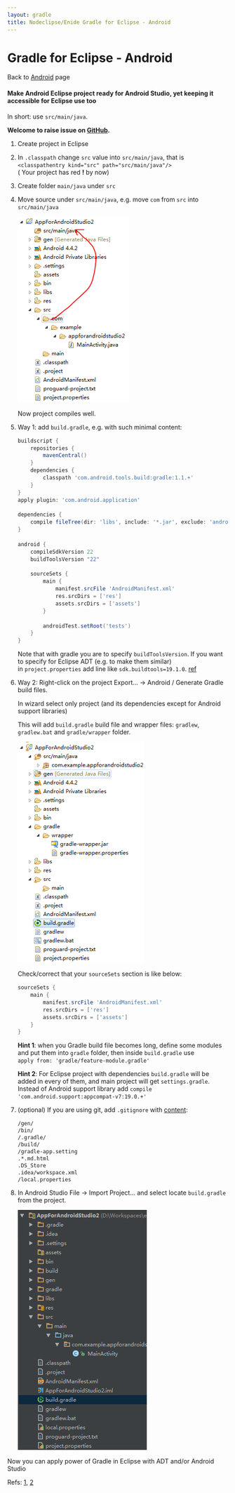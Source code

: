 ```yaml
---
layout: gradle
title: Nodeclipse/Enide Gradle for Eclipse - Android
---
```


# Gradle for Eclipse - Android

<p></p>

Back to [Android](./) page

#### Make Android Eclipse project ready for Android Studio, yet keeping it accessible for Eclipse use too

In short: use `src/main/java`.

**Welcome to raise issue on [GitHub](https://github.com/Nodeclipse/nodeclipse-1/issues).**



1. Create project in Eclipse
2. In `.classpath` change `src` value into `src/main/java`, that is  
`<classpathentry kind="src" path="src/main/java"/>`  
 ( Your project has red **!** by now)
3. Create folder `main/java` under `src`
4. Move source under `src/main/java`, e.g. move `com` from `src` into `src/main/java` 

	![](make-ready-4.PNG)

	Now project compiles well.

5. Way 1: add `build.gradle`, e.g. with such minimal content:

	```groovy
	buildscript {
	    repositories {
	        mavenCentral()
	    }
	    dependencies {
	        classpath 'com.android.tools.build:gradle:1.1.+'
	    }
	}
	apply plugin: 'com.android.application'
	
	dependencies {
	    compile fileTree(dir: 'libs', include: '*.jar', exclude: 'android-support-*.jar')
	}
	
	android {
	    compileSdkVersion 22
	    buildToolsVersion "22"
	
	    sourceSets {
	        main {
	            manifest.srcFile 'AndroidManifest.xml'
	            res.srcDirs = ['res']
	            assets.srcDirs = ['assets']
	        }
	
	        androidTest.setRoot('tests')
	    }
	}
	```

	Note that with gradle you are to specify `buildToolsVersion`.
	If you want to specify for Eclipse ADT (e.g. to make them similar)	
	in `project.properties` add line like `sdk.buildtools=19.1.0`. [ref](http://developer.android.com/tools/revisions/build-tools.html) 

5. Way 2: Right-click on the project Export... -> Android / Generate Gradle build files.

	In wizard select only project (and its dependencies except for Android support libraries)
	
	This will add `build.gradle` build file and wrapper files: `gradlew`, `gradlew.bat` and `gradle/wrapper` folder.
	
	![](make-ready-5.PNG)
	
	Check/correct that your `sourceSets` section is like below:
	
	```groovy	
    sourceSets {
        main {
            manifest.srcFile 'AndroidManifest.xml'
            res.srcDirs = ['res']
            assets.srcDirs = ['assets']
        }
    }
    ```
	
	**Hint 1**: when you Gradle build file becomes long, define some modules and put them into `gradle` folder,
	then inside `build.gradle` use  
	`apply from: 'gradle/feature-module.gradle'`
	
	**Hint 2**: For Eclipse project with dependencies `build.gradle` will be added in every of them,
	and main project will get `settings.gradle`. Instead of Android support library
	add `compile 'com.android.support:appcompat-v7:19.0.+'`
	
6. (optional) If you are using git, add `.gitignore` with 
[content](https://raw.githubusercontent.com/Nodeclipse/nodeclipse-1/master/org.nodeclipse.ui/templates/android-application/.gitignore): 	
	
	``` 
	/gen/
	/bin/
	/.gradle/
	/build/
	/gradle-app.setting	
	.*.md.html	
	.DS_Store
	.idea/workspace.xml
	/local.properties
	```

7. In Android Studio File -> Import Project... and select locate `build.gradle` from the project. 

	![](make-ready-7.PNG)

	
Now you can apply power of Gradle in Eclipse with ADT and/or Android Studio

Refs: [1](http://developer.android.com/sdk/installing/migrate.html), [2](http://tools.android.com/tech-docs/new-build-system)

<!-- 
and use feature like 
-->	 